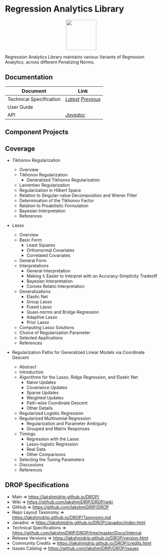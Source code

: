 ﻿
# Regression Analytics Library


<p align="center"><img src="https://github.com/lakshmiDRIP/DROP/blob/master/DRIP_Logo.gif?raw=true" width="100"></p>

Regression Analytics Library maintains various Variants of Regression Analytics, across different Penalizing Norms.


## Documentation

 |        Document         | Link |
 |-------------------------|------|
 | Technical Specification | [*Latest*](https://github.com/lakshmiDRIP/DROP/blob/master/Docs/Internal/RegressionAnalytics/RegressionAnalytics_v5.70.pdf) [*Previous*](https://github.com/lakshmiDRIP/DROP/blob/master/Docs/Internal/RegressionAnalytics) |
 | User Guide              |  |
 | API                     | [*Javadoc*](https://lakshmidrip.github.io/DROP/Javadoc/index.html)|


## Component Projects


## Coverage

 * Tikhonov Regularization
	* Overview
	* Tikhonov Regularization
		* Generalized Tikhonov Regularization
	* Lavrentiev Regularization
	* Regularization in Hilbert Space
	* Relation to Singular-value Decomposition and Wiener Filter
	* Determination of the Tikhonov Factor
	* Relation to Proabilistic Formulation
	* Bayesian Interpretation
	* References

 * Lasso
	* Overview
	* Basic Form
		* Least Squares
		* Orthonormal Covariates
		* Correlated Covariates
	* General Form
	* Interpretations
		* General Interpretation
		* Making λ Easier to Interpret with an Accuracy-Simplicity Tradeoff
		* Bayesian Interpretation
		* Convex Relatio Interpretation
	* Generalizations
		* Elastic Net
		* Group Lasso
		* Fused Lasso
		* Quasi-norms and Bridge Regression
		* Adaptive Lasso
		* Prior Lasso
	* Computing Lasso Solutions
	* Choice of Regularization Parameter
	* Selected Applications
	* References

 * Regularization Paths for Generalized Linear Models via Coordinate Descent
	* Abstract
	* Introduction
	* Algorithms for the Lasso, Ridge Regression, and Elastic Net
		* Naive Updates
		* Covariance Updates
		* Sparse Updates
		* Weighted Updates
		* Path-wise Coordinate Descent
		* Other Details
	* Regularized Logistic Regression
	* Regularized Multinomial Regression
		* Regularization and Parameter Ambiguity
		* Grouped and Matrix Responses
	* Timings
		* Regression with the Lasso
		* Lasso-logistic Regression
		* Real Data
		* Other Comparisons
	* Selecting the Tuning Parameters
	* Discussions
	* References


## DROP Specifications

 * Main                     => https://lakshmidrip.github.io/DROP/
 * Wiki                     => https://github.com/lakshmiDRIP/DROP/wiki
 * GitHub                   => https://github.com/lakshmiDRIP/DROP
 * Repo Layout Taxonomy     => https://lakshmidrip.github.io/DROP/Taxonomy.md
 * Javadoc                  => https://lakshmidrip.github.io/DROP/Javadoc/index.html
 * Technical Specifications => https://github.com/lakshmiDRIP/DROP/tree/master/Docs/Internal
 * Release Versions         => https://lakshmidrip.github.io/DROP/version.html
 * Community Credits        => https://lakshmidrip.github.io/DROP/credits.html
 * Issues Catalog           => https://github.com/lakshmiDRIP/DROP/issues

